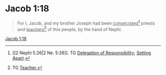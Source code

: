 # Jacob 1:18

> For I, Jacob, and my brother Joseph had been <u>consecrated</u>[^a] priests and <u>teachers</u>[^b] of this people, by the hand of Nephi.

[Jacob 1:18](https://www.churchofjesuschrist.org/study/scriptures/bofm/jacob/1?lang=eng&id=p18#p18)


[^a]: [[2 Nephi 5.26|2 Ne. 5:26]]. TG [Delegation of Responsibility](https://www.churchofjesuschrist.org/study/scriptures/tg/delegation-of-responsibility?lang=eng); [Setting Apart](https://www.churchofjesuschrist.org/study/scriptures/tg/setting-apart?lang=eng).
[^b]: TG [Teacher.](https://www.churchofjesuschrist.org/study/scriptures/tg/teacher?lang=eng)
